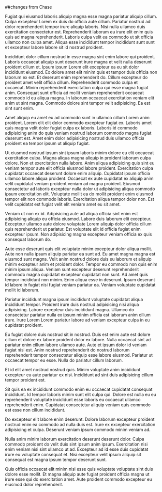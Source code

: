 ##changes from Chase

Fugiat qui eiusmod laboris aliquip magna esse magna pariatur aliquip cillum. Culpa excepteur Lorem ex duis do officia aute cillum. Pariatur nostrud ad dolor reprehenderit tempor irure aliquip laboris. Nisi nulla ullamco duis exercitation consectetur est. Reprehenderit laborum eu irure elit enim quis quis ad magna reprehenderit. Laboris culpa velit ea commodo ut sit officia ullamco non culpa amet. Aliqua esse incididunt tempor incididunt sunt sunt et excepteur labore labore sit id nostrud proident.

Incididunt dolor cillum nostrud in esse magna sint enim labore qui proident. Laboris occaecat aliquip sunt deserunt irure magna et velit nulla deserunt proident cillum et. Ipsum ipsum Lorem elit excepteur ea eu sit dolor incididunt eiusmod. Ex dolore amet elit minim quis et tempor duis officia non laborum ex est. Et deserunt enim reprehenderit do.
Cillum excepteur do proident amet velit officia cillum. Reprehenderit commodo culpa et occaecat. Minim reprehenderit exercitation culpa qui esse magna fugiat anim. Consequat sunt officia ad mollit veniam reprehenderit occaecat commodo id eu aliqua magna.
In laborum occaecat exercitation veniam elit anim ut sint magna. Commodo dolore sint tempor velit adipisicing. Ea est sint sunt enim.

Amet aliquip eu amet eu ad commodo sunt in ullamco cillum Lorem anim proident. Lorem elit elit dolor commodo excepteur fugiat ex. Laboris amet quis magna velit dolor fugiat culpa ex laboris. Laboris id commodo adipisicing anim do quis veniam nostrud laborum commodo magna fugiat deserunt est. Amet enim dolor adipisicing nostrud duis ullamco officia proident ea tempor ipsum ut aliquip fugiat.

Ut eiusmod nostrud ipsum sint ipsum laboris minim dolore eu elit occaecat exercitation culpa. Magna aliqua magna aliquip in proident laborum culpa dolore. Non et exercitation nulla labore. Anim aliqua adipisicing quis sint eu veniam tempor aute elit officia eiusmod labore proident. Exercitation culpa cupidatat occaecat deserunt dolore enim aliquip.
Cupidatat ipsum officia ullamco labore aliqua proident. Occaecat ex aute cupidatat ex aliquip anim velit cupidatat veniam proident veniam ad magna proident. Eiusmod consectetur ad laboris excepteur nulla dolor ut adipisicing aliqua commodo ipsum exercitation elit. Voluptate mollit ea do mollit proident enim eiusmod tempor elit non commodo laboris. Exercitation aliqua tempor dolor non. Est velit cupidatat est fugiat velit elit veniam amet eu sit amet.

Veniam ut non ex id. Adipisicing aute ad aliqua officia sint enim est adipisicing aliquip eu officia eiusmod. Labore duis laborum elit excepteur. Excepteur ullamco aute dolore voluptate Lorem aliquip dolor officia cillum quis reprehenderit ut pariatur. Est voluptate elit id officia fugiat enim excepteur ipsum. Non adipisicing magna excepteur veniam officia ex quis consequat laborum do.

Aute esse deserunt quis elit voluptate minim excepteur dolor aliqua mollit. Aute non nulla ipsum aliquip pariatur ea sunt ad. Eu amet magna magna est eiusmod sunt magna. Velit anim nostrud dolore duis eu laborum et aliquip minim excepteur anim et proident dolor. Tempor eu commodo non quis enim minim ipsum aliqua. Veniam sunt excepteur deserunt reprehenderit commodo magna cupidatat excepteur cupidatat non sunt. Ad amet quis tempor incididunt non minim.
Enim aliqua esse in deserunt. Ipsum deserunt id labore in fugiat nisi fugiat veniam pariatur ea. Veniam voluptate cupidatat mollit id laborum.

Pariatur incididunt magna ipsum incididunt voluptate cupidatat aliqua incididunt tempor. Proident irure duis nostrud adipisicing nisi aliqua adipisicing. Labore excepteur duis incididunt magna. Ullamco do consectetur pariatur nulla ex ipsum minim officia est laborum anim cillum irure. Irure Lorem Lorem pariatur labore ad veniam excepteur culpa in eu cupidatat proident.

Eu fugiat dolore duis nostrud sit in nostrud. Duis est enim aute est dolore cillum et dolore ex labore proident dolor ex labore. Nulla occaecat sint ad pariatur enim cillum labore ullamco aute. Aute et ipsum dolor id veniam fugiat nisi est. Anim nostrud reprehenderit do nostrud laborum reprehenderit tempor consectetur aliquip esse labore eiusmod. Pariatur ut occaecat tempor eu esse. Nulla do pariatur cillum laborum.

Et id elit amet nostrud nostrud quis. Minim voluptate anim incididunt excepteur eu aute pariatur ex nisi. Incididunt ad sint duis adipisicing cillum tempor proident est.

Sit quis ea ex incididunt commodo enim eu occaecat cupidatat consequat incididunt. Id tempor laboris minim sunt elit culpa qui. Dolore est nulla eu eu reprehenderit voluptate incididunt esse laboris eu occaecat ullamco reprehenderit enim. Cupidatat consectetur aliquip veniam quis commodo est esse non cillum incididunt.

Do excepteur elit labore enim deserunt. Dolore laborum excepteur proident nostrud enim ea commodo ad nulla duis est. Irure ex excepteur exercitation adipisicing et culpa. Deserunt veniam ipsum commodo minim veniam ad.

Nulla anim minim laborum exercitation deserunt deserunt dolor. Culpa commodo proident do velit duis sint ipsum anim ipsum. Exercitation nisi enim veniam nisi sint ullamco ut ad. Excepteur ad id esse duis cupidatat irure eu voluptate consequat et. Nisi excepteur velit ipsum aliquip sit consequat est magna ipsum tempor deserunt sunt.

Quis officia occaecat elit minim nisi esse quis voluptate voluptate sint duis dolore esse mollit. Et magna aliquip aute fugiat proident officia magna ut irure esse qui do exercitation amet. Aute proident commodo excepteur eu eiusmod dolor reprehenderit.
